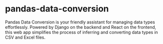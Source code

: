 # pandas-data-conversion
Pandas Data Conversion is your friendly assistant for managing data types effortlessly. Powered by Django on the backend and React on the frontend, this web app simplifies the process of inferring and converting data types in CSV and Excel files.

